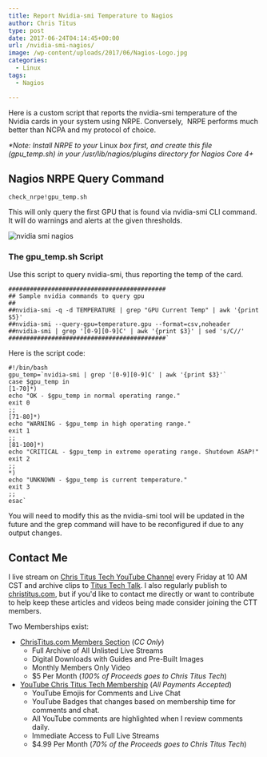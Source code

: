 ```yaml
---
title: Report Nvidia-smi Temperature to Nagios
author: Chris Titus
type: post
date: 2017-06-24T04:14:45+00:00
url: /nvidia-smi-nagios/
image: /wp-content/uploads/2017/06/Nagios-Logo.jpg
categories:
  - Linux
tags:
  - Nagios

---
```

Here is a custom script that reports the nvidia-smi temperature of the Nvidia cards in your system using NRPE. Conversely,  NRPE performs much better than NCPA and my protocol of choice.<!--more-->
  
_*Note: Install NRPE to your_ Linux _box first, and create this file (gpu_temp.sh) in your /_usr_/lib/_nagios_/plugins directory for Nagios Core 4+_

## Nagios NRPE Query Command

`check_nrpe!gpu_temp.sh`

This will only query the first GPU that is found via nvidia-smi CLI command. It will do warnings and alerts at the given thresholds.

![nvidia smi nagios](/wp-content/uploads/2017/06/script.png)

### The gpu_temp.sh Script

Use this script to query nvidia-smi, thus reporting the temp of the card.
  
```
############################################
## Sample nvidia commands to query gpu
##
##nvidia-smi -q -d TEMPERATURE | grep "GPU Current Temp" | awk '{print $5}'
##nvidia-smi --query-gpu=temperature.gpu --format=csv,noheader
##nvidia-smi | grep '[0-9][0-9]C' | awk '{print $3}' | sed 's/C//'
############################################`
```
Here is the script code:
  
```
#!/bin/bash
gpu_temp=`nvidia-smi | grep '[0-9][0-9]C' | awk '{print $3}'`
case $gpu_temp in
[1-70]*)
echo "OK - $gpu_temp in normal operating range."
exit 0
;;
[71-80]*)
echo "WARNING - $gpu_temp in high operating range."
exit 1
;;
[81-100]*)
echo "CRITICAL - $gpu_temp in extreme operating range. Shutdown ASAP!"
exit 2
;;
*)
echo "UNKNOWN - $gpu_temp is current temperature."
exit 3
;;
esac`
```

You will need to modify this as the nvidia-smi tool will be updated in the future and the grep command will have to be reconfigured if due to any output changes.

## Contact Me

I live stream on [Chris Titus Tech YouTube Channel][1] every Friday at 10 AM CST and archive clips to [Titus Tech Talk][2]. I also regularly publish to [christitus.com][3], but if you'd like to contact me directly or want to contribute to help keep these articles and videos being made consider joining the CTT members. 

Two Memberships exist:
- [ChrisTitus.com Members Section][4] (_CC Only_)
  - Full Archive of All Unlisted Live Streams
  - Digital Downloads with Guides and Pre-Built Images
  - Monthly Members Only Video
  - $5 Per Month (_100% of Proceeds goes to Chris Titus Tech_)
- [YouTube Chris Titus Tech Membership][5] (_All Payments Accepted_)
  - YouTube Emojis for Comments and Live Chat
  - YouTube Badges that changes based on membership time for comments and chat.
  - All YouTube comments are highlighted when I review comments daily. 
  - Immediate Access to Full Live Streams
  - $4.99 Per Month (_70% of the Proceeds goes to Chris Titus Tech_)

 [1]: https://www.youtube.com/c/ChrisTitusTech
 [2]: https://www.youtube.com/c/ChrisTitusTechStreams
 [3]: https://christitus.com/
 [4]: https://portal.christitus.com
 [5]: https://links.christitus.com/join